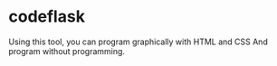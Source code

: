 # codeflask
Using this tool, you can program graphically with HTML and CSS And program without programming.
